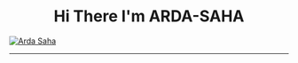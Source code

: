 <h1 align='center'> Hi There I'm ARDA-SAHA </h1>







<a href="https://ardaweb.github.io"><img src="https://i.ibb.co/DWvz6SY/20220108-131115.jpg" alt="Arda Saha" border="0"></a>

___

